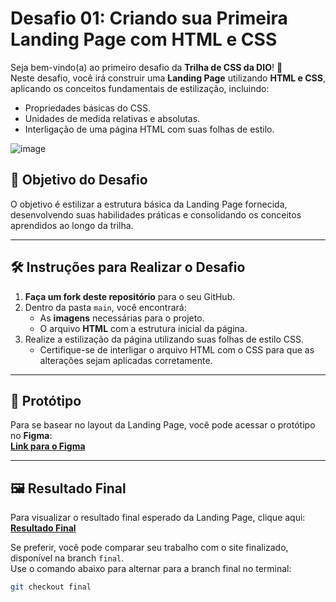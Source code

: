 # Desafio 01: Criando sua Primeira Landing Page com HTML e CSS

Seja bem-vindo(a) ao primeiro desafio da **Trilha de CSS da DIO**! 🎉  
Neste desafio, você irá construir uma **Landing Page** utilizando **HTML e CSS**, aplicando os conceitos fundamentais de estilização, incluindo:

- Propriedades básicas do CSS.
- Unidades de medida relativas e absolutas.
- Interligação de uma página HTML com suas folhas de estilo.


![image](https://user-images.githubusercontent.com/55519539/183538055-6cce606c-7d1d-4d15-a4be-ffeb5b37c956.png)

## 🚀 Objetivo do Desafio

O objetivo é estilizar a estrutura básica da Landing Page fornecida, desenvolvendo suas habilidades práticas e consolidando os conceitos aprendidos ao longo da trilha.

---

## 🛠️ Instruções para Realizar o Desafio

1. **Faça um fork deste repositório** para o seu GitHub.
2. Dentro da pasta `main`, você encontrará:
   - As **imagens** necessárias para o projeto.
   - O arquivo **HTML** com a estrutura inicial da página.
3. Realize a estilização da página utilizando suas folhas de estilo CSS.  
   - Certifique-se de interligar o arquivo HTML com o CSS para que as alterações sejam aplicadas corretamente.

---

## 🎨 Protótipo

Para se basear no layout da Landing Page, você pode acessar o protótipo no **Figma**:  
[**Link para o Figma**](https://www.figma.com/file/3PiokoJj9IhGDnNiWAJbz7/DIO---Desafio-01?node-id=2%3A6)  

---

## 🖼️ Resultado Final

Para visualizar o resultado final esperado da Landing Page, clique aqui:  
[**Resultado Final**](#)  

Se preferir, você pode comparar seu trabalho com o site finalizado, disponível na branch `final`.  
Use o comando abaixo para alternar para a branch final no terminal:  
```bash
git checkout final
